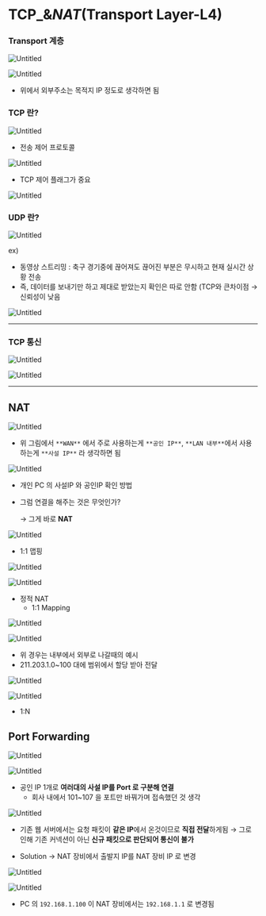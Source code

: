 # TCP_&_NAT_(Transport Layer-L4)

### Transport 계층

![Untitled](TCP_&_NAT_%20263a9/Untitled.png)

![Untitled](TCP_&_NAT_%20263a9/Untitled%201.png)

- 위에서 외부주소는 목적지 IP 정도로 생각하면 됨

### TCP 란?

![Untitled](TCP_&_NAT_%20263a9/Untitled%202.png)

- 전송 제어 프로토콜

![Untitled](TCP_&_NAT_%20263a9/Untitled%203.png)

- TCP 제어 플래그가 중요

![Untitled](TCP_&_NAT_%20263a9/Untitled%204.png)

### UDP 란?

![Untitled](TCP_&_NAT_%20263a9/Untitled%205.png)

ex) 

- 동영상 스트리밍 : 축구 경기중에 끊어져도 끊어진 부분은 무시하고 현재 실시간 상황 전송
- 즉, 데이터를 보내기만 하고 제대로 받았는지 확인은 따로 안함 (TCP와 큰차이점
→ 신뢰성이 낮음

![Untitled](TCP_&_NAT_%20263a9/Untitled%206.png)

---

### TCP 통신

![Untitled](TCP_&_NAT_%20263a9/Untitled%207.png)

![Untitled](TCP_&_NAT_%20263a9/Untitled%208.png)

---

## NAT

![Untitled](TCP_&_NAT_%20263a9/Untitled%209.png)

- 위 그림에서 `**WAN**` 에서 주로 사용하는게 `**공인 IP**`, `**LAN 내부**`에서 사용하는게 `**사설 IP**` 라 생각하면 됨

![Untitled](TCP_&_NAT_%20263a9/Untitled%2010.png)

- 개인 PC 의 사설IP 와 공인IP 확인 방법

- 그럼 연결을 해주는 것은 무엇인가?
    
    → 그게 바로 **NAT**
    

![Untitled](TCP_&_NAT_%20263a9/Untitled%2011.png)

- 1:1 맵핑

![Untitled](TCP_&_NAT_%20263a9/Untitled%2012.png)

![Untitled](TCP_&_NAT_%20263a9/Untitled%2013.png)

- 정적 NAT
    - 1:1 Mapping

![Untitled](TCP_&_NAT_%20263a9/Untitled%2014.png)

![Untitled](TCP_&_NAT_%20263a9/Untitled%2015.png)

- 위 경우는 내부에서 외부로 나갈때의 예시
- 211.203.1.0~100 대에 범위에서 할당 받아 전달

![Untitled](TCP_&_NAT_%20263a9/Untitled%2016.png)

![Untitled](TCP_&_NAT_%20263a9/Untitled%2017.png)

- 1:N

## Port Forwarding

![Untitled](TCP_&_NAT_%20263a9/Untitled%2018.png)

![Untitled](TCP_&_NAT_%20263a9/Untitled%2019.png)

- 공인 IP 1개로 **여러대의 사설 IP를 Port 로 구분해 연결**
    - 회사 내에서 101~107 을 포트만 바꿔가며 접속했던 것 생각

![Untitled](TCP_&_NAT_%20263a9/Untitled%2020.png)

- 기존 웹 서버에서는 요청 패킷이 **같은 IP**에서 온것이므로 **직접 전달**하게됨
→ 그로 인해 기존 커넥션이 아닌 **신규 패킷으로 판단되어 통신이 불가**

- Solution
→ NAT 장비에서 출발지 IP를 NAT 장비 IP 로 변경

![Untitled](TCP_&_NAT_%20263a9/Untitled%2021.png)

![Untitled](TCP_&_NAT_%20263a9/Untitled%2022.png)

- PC 의 `192.168.1.100` 이 NAT 장비에서는 `192.168.1.1` 로 변경됨